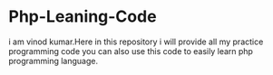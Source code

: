 # Php-Leaning-Code
 i am vinod kumar.Here in this repository i will provide all my practice programming code you can also use this code to easily learn php programming language.
